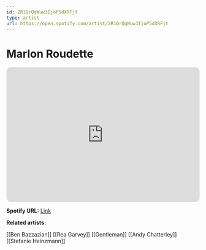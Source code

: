 ```yaml
---
id: 2R1QrQqWuw3IjoP5dXRFjt
type: artist
url: https://open.spotify.com/artist/2R1QrQqWuw3IjoP5dXRFjt
---
```

# Marlon Roudette

<iframe style="border-radius:12px" src="https://open.spotify.com/embed/artist/2R1QrQqWuw3IjoP5dXRFjt" width="100%" height="352" frameBorder="0" allowfullscreen="" allow="autoplay; clipboard-write; encrypted-media; fullscreen; picture-in-picture" loading="lazy"></iframe>

**Spotify URL:** [Link](https://open.spotify.com/artist/2R1QrQqWuw3IjoP5dXRFjt)

**Related artists:**

[[Ben Bazzazian]]
[[Rea Garvey]]
[[Gentleman]]
[[Andy Chatterley]]
[[Stefanie Heinzmann]]
